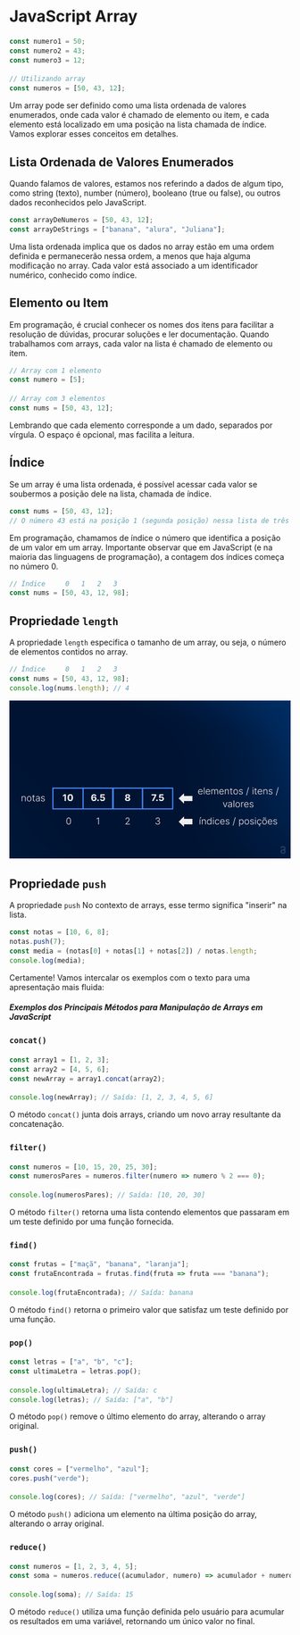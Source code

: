 # JavaScript Array

```javascript
const numero1 = 50;
const numero2 = 43;
const numero3 = 12;

// Utilizando array
const numeros = [50, 43, 12];
```

Um array pode ser definido como uma lista ordenada de valores enumerados, onde cada valor é chamado de elemento ou item, e cada elemento está localizado em uma posição na lista chamada de índice. Vamos explorar esses conceitos em detalhes.

## Lista Ordenada de Valores Enumerados

Quando falamos de valores, estamos nos referindo a dados de algum tipo, como string (texto), number (número), booleano (true ou false), ou outros dados reconhecidos pelo JavaScript.

```javascript
const arrayDeNumeros = [50, 43, 12];
const arrayDeStrings = ["banana", "alura", "Juliana"];
```

Uma lista ordenada implica que os dados no array estão em uma ordem definida e permanecerão nessa ordem, a menos que haja alguma modificação no array. Cada valor está associado a um identificador numérico, conhecido como índice.

## Elemento ou Item

Em programação, é crucial conhecer os nomes dos itens para facilitar a resolução de dúvidas, procurar soluções e ler documentação. Quando trabalhamos com arrays, cada valor na lista é chamado de elemento ou item.

```javascript
// Array com 1 elemento
const numero = [5];

// Array com 3 elementos
const nums = [50, 43, 12];
```

Lembrando que cada elemento corresponde a um dado, separados por vírgula. O espaço é opcional, mas facilita a leitura.

## Índice

Se um array é uma lista ordenada, é possível acessar cada valor se soubermos a posição dele na lista, chamada de índice.

```javascript
const nums = [50, 43, 12];
// O número 43 está na posição 1 (segunda posição) nessa lista de três números.
```

Em programação, chamamos de índice o número que identifica a posição de um valor em um array. Importante observar que em JavaScript (e na maioria das linguagens de programação), a contagem dos índices começa no número 0.

```javascript
// Índice     0   1   2   3
const nums = [50, 43, 12, 98];
```

## Propriedade `length`

A propriedade `length` especifica o tamanho de um array, ou seja, o número de elementos contidos no array.

```javascript
// Índice     0   1   2   3
const nums = [50, 43, 12, 98];
console.log(nums.length); // 4
```

![Array Image](image.png)


## Propriedade `push`

A propriedade `push` No contexto de arrays, esse termo significa "inserir" na lista.

```javascript
const notas = [10, 6, 8];
notas.push(7);
const media = (notas[0] + notas[1] + notas[2]) / notas.length;
console.log(media);
```

Certamente! Vamos intercalar os exemplos com o texto para uma apresentação mais fluida:

##### Exemplos dos Principais Métodos para Manipulação de Arrays em JavaScript

### `concat()`

```javascript
const array1 = [1, 2, 3];
const array2 = [4, 5, 6];
const newArray = array1.concat(array2);

console.log(newArray); // Saída: [1, 2, 3, 4, 5, 6]
```

O método `concat()` junta dois arrays, criando um novo array resultante da concatenação.

### `filter()`

```javascript
const numeros = [10, 15, 20, 25, 30];
const numerosPares = numeros.filter(numero => numero % 2 === 0);

console.log(numerosPares); // Saída: [10, 20, 30]
```

O método `filter()` retorna uma lista contendo elementos que passaram em um teste definido por uma função fornecida.

### `find()`

```javascript
const frutas = ["maçã", "banana", "laranja"];
const frutaEncontrada = frutas.find(fruta => fruta === "banana");

console.log(frutaEncontrada); // Saída: banana
```

O método `find()` retorna o primeiro valor que satisfaz um teste definido por uma função.

### `pop()`

```javascript
const letras = ["a", "b", "c"];
const ultimaLetra = letras.pop();

console.log(ultimaLetra); // Saída: c
console.log(letras); // Saída: ["a", "b"]
```

O método `pop()` remove o último elemento do array, alterando o array original.

### `push()`

```javascript
const cores = ["vermelho", "azul"];
cores.push("verde");

console.log(cores); // Saída: ["vermelho", "azul", "verde"]
```

O método `push()` adiciona um elemento na última posição do array, alterando o array original.

### `reduce()`

```javascript
const numeros = [1, 2, 3, 4, 5];
const soma = numeros.reduce((acumulador, numero) => acumulador + numero, 0);

console.log(soma); // Saída: 15
```

O método `reduce()` utiliza uma função definida pelo usuário para acumular os resultados em uma variável, retornando um único valor no final.